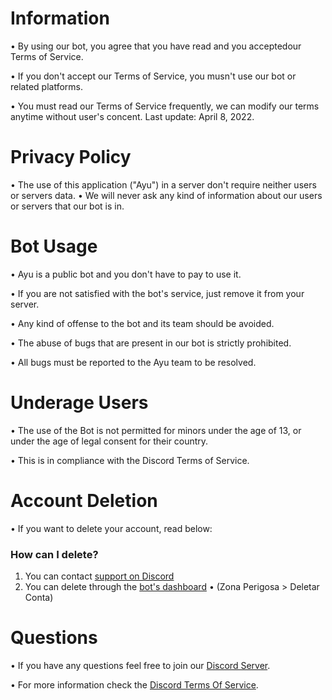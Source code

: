 # Information
• By using our bot, you agree that you have read and you acceptedour Terms of Service.

• If you don't accept our Terms of Service, you musn't use our bot or related platforms.

• You must read our Terms of Service frequently, we can modify our terms anytime without user's concent. Last update: April 8, 2022.

# Privacy Policy
• The use of this application ("Ayu") in a server don't require neither users or servers data. • We will never ask any kind of information about our users or servers that our bot is in.

# Bot Usage
• Ayu is a public bot and you don't have to pay to use it.

• If you are not satisfied with the bot's service, just remove it from your server.

• Any kind of offense to the bot and its team should be avoided.

• The abuse of bugs that are present in our bot is strictly prohibited.

• All bugs must be reported to the Ayu team to be resolved.

# Underage Users
• The use of the Bot is not permitted for minors under the age of 13, or under the age of legal consent for their country.

• This is in compliance with the Discord Terms of Service.

# Account Deletion
• If you want to delete your account, read below:
### How can I delete?
1. You can contact [support on Discord](https://discord.gg/bUcgWgpARh)
2. You can delete through the [bot's dashboard](https://ayubot.tech/settings/account) 
  • (Zona Perigosa > Deletar Conta)

# Questions
• If you have any questions feel free to join our [Discord Server](https://discord.gg/bUcgWgpARh).

• For more information check the [Discord Terms Of Service](https://discord.com/terms).

